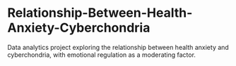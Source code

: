 # Relationship-Between-Health-Anxiety-Cyberchondria
Data analytics project exploring the relationship between health anxiety and cyberchondria, with emotional regulation as a moderating factor.
